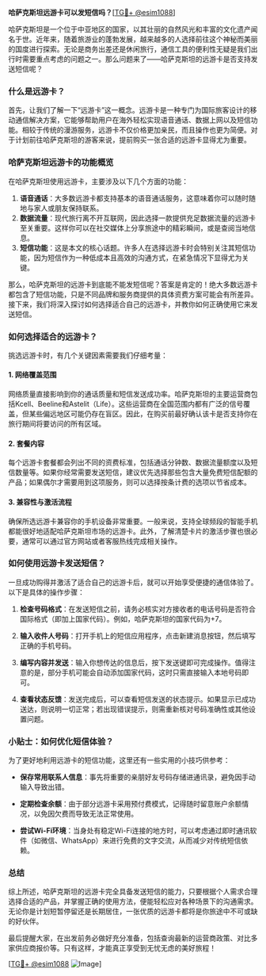 **哈萨克斯坦远游卡可以发短信吗？**[[TG💪+ @esim1088](https://t.me/s/esim1088)]

哈萨克斯坦是一个位于中亚地区的国家，以其壮丽的自然风光和丰富的文化遗产闻名于世。近年来，随着旅游业的蓬勃发展，越来越多的人选择前往这个神秘而美丽的国度进行探索。无论是商务出差还是休闲旅行，通信工具的便利性无疑是我们出行时需要重点考虑的问题之一。那么问题来了——哈萨克斯坦的远游卡是否支持发送短信呢？

### **什么是远游卡？**

首先，让我们了解一下“远游卡”这一概念。远游卡是一种专门为国际旅客设计的移动通信解决方案，它能够帮助用户在海外轻松实现语音通话、数据上网以及短信功能。相较于传统的漫游服务，远游卡不仅价格更加亲民，而且操作也更为简便。对于计划前往哈萨克斯坦的游客来说，提前购买一张合适的远游卡显得尤为重要。

### **哈萨克斯坦远游卡的功能概览**

在哈萨克斯坦使用远游卡，主要涉及以下几个方面的功能：

1. **语音通话**：大多数远游卡都支持基本的语音通话服务，这意味着你可以随时随地与家人或朋友保持联系。
2. **数据流量**：现代旅行离不开互联网，因此选择一款提供充足数据流量的远游卡至关重要。这样你可以在社交媒体上分享旅途中的精彩瞬间，或是查阅当地信息。
3. **短信功能**：这是本文的核心话题。许多人在选择远游卡时会特别关注其短信功能，因为短信作为一种低成本且高效的沟通方式，在紧急情况下显得尤为关键。

那么，哈萨克斯坦的远游卡到底能不能发短信呢？答案是肯定的！绝大多数远游卡都包含了短信功能，只是不同品牌和服务商提供的具体资费方案可能会有所差异。接下来，我们将深入探讨如何选择适合自己的远游卡，并教你如何正确使用它来发送短信。

### **如何选择适合的远游卡？**

挑选远游卡时，有几个关键因素需要我们仔细考量：

#### **1. 网络覆盖范围**
网络质量直接影响到你的通话质量和短信发送成功率。哈萨克斯坦的主要运营商包括Kcell、Beeline和Astelit（Life）。这些运营商在全国范围内都有广泛的信号覆盖，但某些偏远地区可能仍存在盲区。因此，在购买前最好确认该卡是否支持你在旅行期间将要访问的所有区域。

#### **2. 套餐内容**
每个远游卡套餐都会列出不同的资费标准，包括通话分钟数、数据流量额度以及短信数量等。如果你经常需要发送短信，建议优先选择那些包含大量免费短信配额的产品；如果偶尔才需要用到这项服务，则可以选择按条计费的选项以节省成本。

#### **3. 兼容性与激活流程**
确保所选远游卡兼容你的手机设备非常重要。一般来说，支持全球频段的智能手机都能很好地适配哈萨克斯坦市场的远游卡。此外，了解清楚卡片的激活步骤也很必要，通常可以通过官方网站或者客服热线完成相关操作。

### **如何使用远游卡发送短信？**

一旦成功购得并激活了适合自己的远游卡后，就可以开始享受便捷的通信体验了。以下是具体的操作步骤：

1. **检查号码格式**：在发送短信之前，请务必核实对方接收者的电话号码是否符合国际格式（即加上国家代码）。例如，哈萨克斯坦的国家代码为+7。
   
2. **输入收件人号码**：打开手机上的短信应用程序，点击新建消息按钮，然后填写正确的手机号码。

3. **编写内容并发送**：输入你想传达的信息后，按下发送键即可完成操作。值得注意的是，部分手机可能会自动添加国家代码，这时只需直接输入本地号码即可。

4. **查看状态反馈**：发送完成后，可以查看短信发送的状态提示。如果显示已成功送达，则说明一切正常；若出现错误提示，则需重新核对号码准确性或其他设置问题。

### **小贴士：如何优化短信体验？**

为了更好地利用远游卡的短信功能，这里还有一些实用的小技巧供参考：

- **保存常用联系人信息**：事先将重要的亲朋好友号码存储进通讯录，避免因手动输入导致出错。
  
- **定期检查余额**：由于部分远游卡采用预付费模式，记得随时留意账户余额情况，以免因欠费而导致无法正常使用。

- **尝试Wi-Fi环境**：当身处有稳定Wi-Fi连接的地方时，可以考虑通过即时通讯软件（如微信、WhatsApp）来进行免费的文字交流，从而减少对传统短信依赖。

### **总结**

综上所述，哈萨克斯坦的远游卡完全具备发送短信的能力，只要根据个人需求合理选择合适的产品，并掌握正确的使用方法，便能轻松应对各种场景下的沟通需求。无论你是计划短暂停留还是长期居住，一张优质的远游卡都将是你旅途中不可或缺的好伙伴。

最后提醒大家，在出发前务必做好充分准备，包括查询最新的运营商政策、对比多家供应商报价等。只有这样，才能真正享受到无忧无虑的美好旅程！

[[TG💪+ @esim1088](https://t.me/s/esim1088) ![Image](https://i.postimg.cc/4NQfJmqS/Snipaste-2025-05-13-00-14-12.png)]